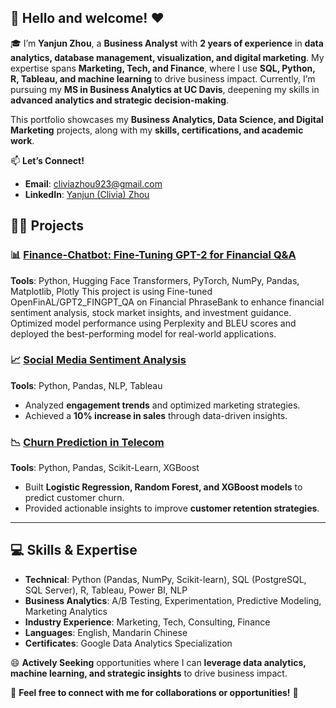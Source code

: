 ## 👋 Hello and welcome! ❤️


🎓 I’m **Yanjun Zhou**, a **Business Analyst** with **2 years of experience** in **data analytics, database management, visualization, and digital marketing**. My expertise spans **Marketing, Tech, and Finance**, where I use **SQL, Python, R, Tableau, and machine learning** to drive business impact. Currently, I’m pursuing my **MS in Business Analytics at UC Davis**, deepening my skills in **advanced analytics and strategic decision-making**.

This portfolio showcases my **Business Analytics, Data Science, and Digital Marketing** projects, along with my **skills, certifications, and academic work**.

📫 **Let’s Connect!**
- **Email**: cliviazhou923@gmail.com
- **LinkedIn**: [Yanjun (Clivia) Zhou](www.linkedin.com/in/yanjun-zhou-clivia)


## 👩‍💻 Projects

### 📊 [ Finance-Chatbot: Fine-Tuning GPT-2 for Financial Q&A](#)
**Tools**: Python, Hugging Face Transformers, PyTorch, NumPy, Pandas, Matplotlib, Plotly
This project is using Fine-tuned OpenFinAL/GPT2_FINGPT_QA on Financial PhraseBank to enhance financial sentiment analysis, stock market insights, and investment guidance. Optimized model performance using Perplexity and BLEU scores and deployed the best-performing model for real-world applications.

### 📈 [Social Media Sentiment Analysis](#)
**Tools**: Python, Pandas, NLP, Tableau  
- Analyzed **engagement trends** and optimized marketing strategies.
- Achieved a **10% increase in sales** through data-driven insights.

### 📉 [Churn Prediction in Telecom](#)
**Tools**: Python, Pandas, Scikit-Learn, XGBoost  
- Built **Logistic Regression, Random Forest, and XGBoost models** to predict customer churn.
- Provided actionable insights to improve **customer retention strategies**.

---

## 💻 Skills & Expertise
- **Technical**: Python (Pandas, NumPy, Scikit-learn), SQL (PostgreSQL, SQL Server), R, Tableau, Power BI, NLP
- **Business Analytics**: A/B Testing, Experimentation, Predictive Modeling, Marketing Analytics
- **Industry Experience**: Marketing, Tech, Consulting, Finance
- **Languages**: English, Mandarin Chinese
- **Certificates**: Google Data Analytics Specialization

😄 **Actively Seeking** opportunities where I can **leverage data analytics, machine learning, and strategic insights** to drive business impact.

📌 **Feel free to connect with me for collaborations or opportunities!** 🚀


